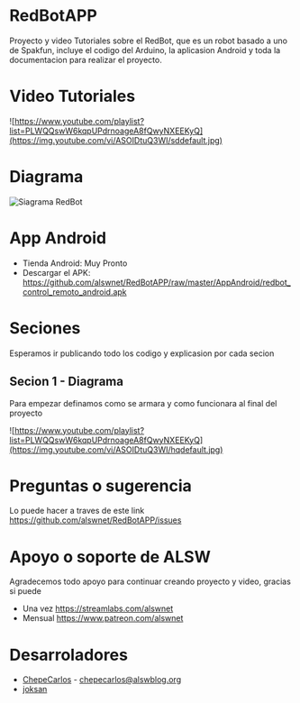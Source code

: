 # RedBotAPP

Proyecto y video Tutoriales sobre el RedBot, que es un robot basado a uno de Spakfun, incluye el codigo del Arduino, la aplicasion Android y toda la documentacion para realizar el proyecto.

# Video Tutoriales

![https://www.youtube.com/playlist?list=PLWQQswW6kqpUPdrnoageA8fQwyNXEEKyQ](https://img.youtube.com/vi/ASOIDtuQ3WI/sddefault.jpg)

# Diagrama

![Siagrama RedBot](https://github.com/alswnet/RedBotAPP/blob/master/Diagrama/RedBot_bb.png)

# App Android 

* Tienda Android: Muy Pronto
* Descargar el APK: https://github.com/alswnet/RedBotAPP/raw/master/AppAndroid/redbot_control_remoto_android.apk

# Seciones

Esperamos ir publicando todo los codigo y explicasion por cada secion

## Secion 1 - Diagrama

Para empezar definamos como se armara y como funcionara al final del proyecto 

![https://www.youtube.com/playlist?list=PLWQQswW6kqpUPdrnoageA8fQwyNXEEKyQ](https://img.youtube.com/vi/ASOIDtuQ3WI/hqdefault.jpg)

# Preguntas o sugerencia

Lo puede hacer a traves de este link https://github.com/alswnet/RedBotAPP/issues

# Apoyo o soporte de ALSW

Agradecemos todo apoyo para continuar creando proyecto y video, gracias si puede

* Una vez https://streamlabs.com/alswnet
* Mensual https://www.patreon.com/alswnet

# Desarroladores

* [ChepeCarlos](http://github.com/chepecarlos) - chepecarlos@alswblog.org
* [joksan](https://github.com/joksan)
